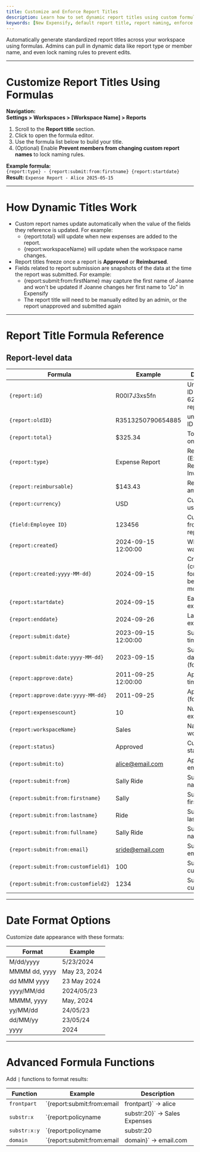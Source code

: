 ```yaml
---
title: Customize and Enforce Report Titles
description: Learn how to set dynamic report titles using custom formulas and enforce naming consistency across your workspace.
keywords: [New Expensify, default report title, report naming, enforce report title, report formula, dynamic report name, workspace report titles]
---
```

<div id="new-expensify" markdown="1">

Automatically generate standardized report titles across your workspace using formulas. Admins can pull in dynamic data like report type or member name, and even lock naming rules to prevent edits.

---

# Customize Report Titles Using Formulas

**Navigation:**  
**Settings > Workspaces > [Workspace Name] > Reports**

1. Scroll to the **Report title** section.
2. Click to open the formula editor.
3. Use the formula list below to build your title.
4. (Optional) Enable **Prevent members from changing custom report names** to lock naming rules.

**Example formula:**  
`{report:type} - {report:submit:from:firstname} {report:startdate}`  
**Result:** `Expense Report - Alice 2025-05-15`

---

# How Dynamic Titles Work

- Custom report names update automatically when the value of the fields they reference is updated. For example:
    - {report:total} will update when new expenses are added to the report.
    - {report:workspaceName} will update when the workspace name changes.
- Report titles freeze once a report is **Approved** or **Reimbursed**.
- Fields related to report submission are snapshots of the data at the time the report was submitted. For example:
    - {report:submit:from:firstName} may capture the first name of Joanne and won't be updated if Joanne changes her first name to "Jo" in Expensify
    - The report title will need to be manually edited by an admin, or the report unapproved and submitted again
---

# Report Title Formula Reference

## Report-level data

| Formula | Example | Description |
| -- | -- | -- |
| `{report:id}` | R00I7J3xs5fn | Unique report ID in a base 62 representation |
| `{report:oldID}` | R3513250790654885 | unique report ID |
| `{report:total}` | $325.34 | Total amount on report |
| `{report:type}` | Expense Report | Report type (Expense Report, Invoice, Bill) |
| `{report:reimbursable}` | $143.43 | Reimbursable amount |
| `{report:currency}` | USD | Currency used |
| `{field:Employee ID}` | 123456 | Custom field from the report |
| `{report:created}` | 2024-09-15 12:00:00 | When report was created |
| `{report:created:yyyy-MM-dd}` | 2024-09-15 | Created date (custom format - see below for more formats) |
| `{report:startdate}` | 2024-09-15 | Earliest expense date |
| `{report:enddate}` | 2024-09-26 | Latest expense date |
| `{report:submit:date}` | 2023-09-15 12:00:00 | Submission time |
| `{report:submit:date:yyyy-MM-dd}` | 2023-09-15 | Submission date (formatted) |
| `{report:approve:date}` | 2011-09-25 12:00:00 | Approval timestamp |
| `{report:approve:date:yyyy-MM-dd}` | 2011-09-25 | Approval date (formatted) |
| `{report:expensescount}` | 10 | Number of expenses |
| `{report:workspaceName}` | Sales | Name of the workspace |
| `{report:status}` | Approved | Current report status |
| `{report:submit:to}` | alice@email.com | Approver’s email |
| `{report:submit:from}` | Sally Ride | Submitter full name |
| `{report:submit:from:firstname}` | Sally | Submitter’s first name |
| `{report:submit:from:lastname}` | Ride | Submitter’s last name |
| `{report:submit:from:fullname}` | Sally Ride | Submitter full name |
| `{report:submit:from:email}` | sride@email.com | Submitter email |
| `{report:submit:from:customfield1}` | 100 | Submitter custom field 1 |
| `{report:submit:from:customfield2}` | 1234 | Submitter custom field 2 |

---

# Date Format Options

Customize date appearance with these formats:

| Format | Example |
| -- | -- |
| M/dd/yyyy | 5/23/2024 |
| MMMM dd, yyyy | May 23, 2024 |
| dd MMM yyyy | 23 May 2024 |
| yyyy/MM/dd | 2024/05/23 |
| MMMM, yyyy | May, 2024 |
| yy/MM/dd | 24/05/23 |
| dd/MM/yy | 23/05/24 |
| yyyy | 2024 |

---

# Advanced Formula Functions

Add `|` functions to format results:

| Function | Example | Description |
| -- | -- | -- |
| `frontpart` | `{report:submit:from:email|frontpart}` → alice | Gets first word or string before `@` |
| `substr:x` | `{report:policyname|substr:20}` → Sales Expenses | Trims to first `x` characters |
| `substr:x:y` | `{report:policyname|substr:20|frontpart}` → Sales | Chains multiple functions |
| `domain` | `{report:submit:from:email|domain}` → email.com | Returns email domain |

</div>
